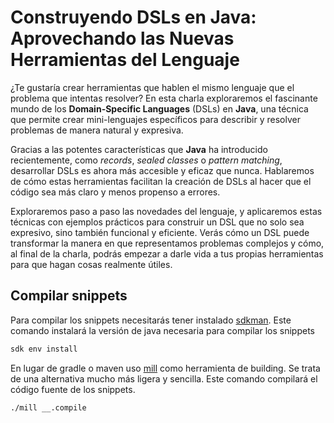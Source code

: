 # Construyendo DSLs en Java: Aprovechando las Nuevas Herramientas del Lenguaje

¿Te gustaría crear herramientas que hablen el mismo lenguaje que el problema que intentas resolver? En esta charla exploraremos el fascinante mundo de los **Domain-Specific Languages** (DSLs) en **Java**, una técnica que permite crear mini-lenguajes específicos para describir y resolver problemas de manera natural y expresiva.

Gracias a las potentes características que **Java** ha introducido recientemente, como *records*, *sealed classes* o *pattern matching*, desarrollar DSLs es ahora más accesible y eficaz que nunca. Hablaremos de cómo estas herramientas facilitan la creación de DSLs al hacer que el código sea más claro y menos propenso a errores.

Exploraremos paso a paso las novedades del lenguaje, y aplicaremos estas técnicas con ejemplos prácticos para construir un DSL que no solo sea expresivo, sino también funcional y eficiente. Verás cómo un DSL puede transformar la manera en que representamos problemas complejos y cómo, al final de la charla, podrás empezar a darle vida a tus propias herramientas para que hagan cosas realmente útiles.

## Compilar snippets

Para compilar los snippets necesitarás tener instalado [sdkman](https://sdkman.io/). Este comando instalará la versión de java necesaria para compilar los snippets

```sh
sdk env install
```

En lugar de gradle o maven uso [mill](https://mill-build.org/) como herramienta de building. Se trata de una alternativa mucho más ligera y sencilla. Este comando compilará el código fuente de los snippets.

```sh
./mill __.compile
```